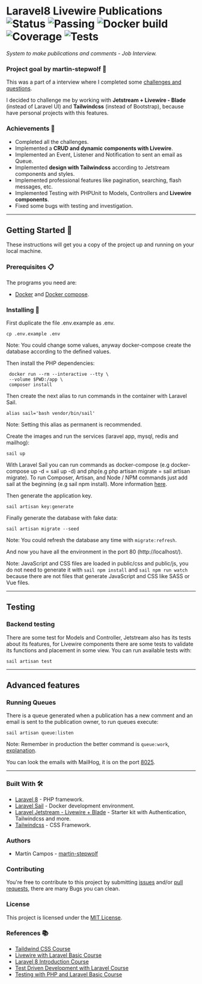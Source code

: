 # Laravel8 Livewire Publications ![Status](https://img.shields.io/badge/status-in_refactoring-yellowgreen) ![Passing](https://img.shields.io/badge/build-passing-green) ![Docker build](https://img.shields.io/badge/docker_build-passing-green) ![Coverage](https://img.shields.io/badge/coverage-100%25-green) ![Tests](https://img.shields.io/badge/tests-100%25-green)

_System to make publications and comments - Job Interview._

### Project goal by martin-stepwolf :goal_net:

This was a part of a interview where I completed some [challenges and questions](challenges.md).

I decided to challenge me by working with **Jetstream + Livewire - Blade** (instead of Laravel UI) and **Tailwindcss** (instead of Bootstrap), because have personal projects with this features.

### Achievements :star2:

- Completed all the challenges.
- Implemented a **CRUD and dynamic components with Livewire**.
- Implemented an Event, Listener and Notification to sent an email as Queue.
- Implemented **design with Tailwindcss** according to Jetstream components and styles.
- Implemented professional features like pagination, searching, flash messages, etc.
- Implemented Testing with PHPUnit to Models, Controllers and **Livewire components**.
- Fixed some bugs with testing and investigation.

---
## Getting Started :rocket:

These instructions will get you a copy of the project up and running on your local machine.

### Prerequisites :clipboard:

The programs you need are:

-   [Docker](https://www.docker.com/get-started) and [Docker compose](https://docs.docker.com/compose/install/).

### Installing 🔧

First duplicate the file .env.example as .env.

```
cp .env.example .env
```

Note: You could change some values, anyway docker-compose create the database according to the defined values.

Then install the PHP dependencies:

```
 docker run --rm --interactive --tty \
 --volume $PWD:/app \
 composer install
```

Then create the next alias to run commands in the container with Laravel Sail.

```
alias sail='bash vendor/bin/sail'
```

Note: Setting this alias as permanent is recommended.  

Create the images and run the services (laravel app, mysql, redis and mailhog):

```
sail up
```

With Laravel Sail you can run commands as docker-compose (e.g docker-compose up -d = sail up -d) and php(e.g php artisan migrate = sail artisan migrate). To run Composer, Artisan, and Node / NPM commands just add sail at the beginning (e.g sail npm install). More information [here](https://laravel.com/docs/8.x/sail).

Then generate the application key.

```
sail artisan key:generate
```

Finally generate the database with fake data:

```
sail artisan migrate --seed
```

Note: You could refresh the database any time with `migrate:refresh`.

And now you have all the environment in the port 80 (http://localhost/).

Note: JavaScript and CSS files are loaded in public/css and public/js, you do not need to generate it with `sail npm install` and `sail npm run watch` because there are not files that generate JavaScript and CSS like SASS or Vue files. 

---

## Testing

### Backend testing

There are some test for Models and Controller, Jetstream also has its tests about its features, for Livewire components there are some tests to validate its functions and placement in some view. You can run available tests with:

```
sail artisan test
```

---
## Advanced features

### Running Queues

There is a queue generated when a publication has a new comment and an email is sent to the publication owner, to run queues execute:

```
sail artisan queue:listen
```

Note: Remember in production the better command is `queue:work`, [explanation](https://laravel-news.com/queuelisten).

You can look the emails with MailHog, it is on the port [8025](http://localhost:8025).

---

### Built With 🛠️

-   [Laravel 8](https://laravel.com/docs/8.x/releases/) - PHP framework.
-   [Laravel Sail](https://laravel.com/docs/8.x/sail) - Docker development environment.
-   [Laravel Jetstream - Livewire + Blade](https://jetstream.laravel.com/2.x/introduction.html#livewire-blade) - Starter kit with Authentication, Tailwindcss and more.
-   [Tailwindcss](https://tailwindcss.com/) - CSS Framework.

### Authors

-   Martín Campos - [martin-stepwolf](https://github.com/martin-stepwolf)

### Contributing

You're free to contribute to this project by submitting [issues](https://github.com/martin-stepwolf/laravel8-livewire-publications/issues) and/or [pull requests](https://github.com/martin-stepwolf/laravel8-livewire-publications/pulls), there are many Bugs you can clean.

### License

This project is licensed under the [MIT License](https://choosealicense.com/licenses/mit/).

### References :books:

- [Taildwind CSS Course](https://platzi.com/clases/tailwind-css/)
- [Livewire with Laravel Basic Course](https://www.youtube.com/playlist?list=PLhCiuvlix-rSRRmZAL2CNOMAUjgEiFoSl)
- [Laravel 8 Introduction Course](https://platzi.com/clases/intro-laravel/)
- [Test Driven Development with Laravel Course](https://platzi.com/clases/laravel-tdd/)
- [Testing with PHP and Laravel Basic Course](https://platzi.com/clases/laravel-testing/)
